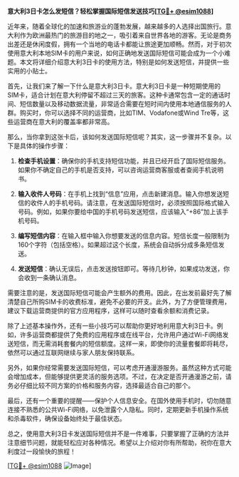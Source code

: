 **意大利3日卡怎么发短信？轻松掌握国际短信发送技巧[[TG💪+ @esim1088](https://t.me/s/esim1088)]**

近年来，随着全球化的加速和旅游业的蓬勃发展，越来越多的人选择出国旅行。意大利作为欧洲最热门的旅游目的地之一，吸引着来自世界各地的游客。无论是商务出差还是休闲度假，拥有一个当地的电话卡都能让旅途更加顺畅。然而，对于初次使用意大利本地SIM卡的用户来说，如何正确地发送国际短信可能会成为一个小难题。本文将详细介绍意大利3日卡的使用方法，特别是如何发送短信，并提供一些实用的小贴士。

首先，让我们来了解一下什么是意大利3日卡。意大利3日卡是一种短期使用的SIM卡，适合计划在意大利停留不超过三天的旅客。这种卡通常包含一定的通话时间、短信数量以及移动数据流量，非常适合需要在短时间内使用本地通信服务的人群。购买时，你可以选择不同的运营商，比如TIM、Vodafone或Wind Tre等，这些运营商在意大利的覆盖率都非常高。

那么，当你拿到这张卡后，该如何发送国际短信呢？其实，这一步骤并不复杂。以下是具体的操作步骤：

1. **检查手机设置**：确保你的手机支持短信功能，并且已经开启了国际短信服务。如果你不确定自己的手机是否支持，可以咨询运营商客服或者查阅手机说明书。

2. **输入收件人号码**：在手机上找到“信息”应用，点击新建消息。输入你想发送短信的收件人的手机号码。请注意，在发送国际短信时，必须按照国际格式输入号码。例如，如果你要给中国的手机号码发送短信，应该输入“+86”加上该手机号码。

3. **编写短信内容**：在输入框中输入你想要发送的信息内容。短信长度一般限制为160个字符（包括空格）。如果超过这个长度，系统会自动拆分成多条短信发送。

4. **发送短信**：确认无误后，点击发送按钮即可。等待几秒钟，如果成功发送，你会收到一条确认消息。

需要注意的是，发送国际短信可能会产生额外的费用。因此，在出发前最好先了解清楚自己所购SIM卡的收费标准，避免不必要的开支。此外，为了方便管理费用，建议下载运营商提供的官方应用程序，这样可以随时查看余额和消费记录。

除了上述基本操作外，还有一些小技巧可以帮助你更好地利用意大利3日卡。例如，许多运营商都提供了免费的应用程序或在线平台，允许用户通过Wi-Fi网络发送短信，而无需消耗套餐内的短信额度。这样一来，即使你的流量套餐即将耗尽，依然可以通过互联网继续与家人朋友保持联系。

另外，如果你经常需要发送国际短信，可以考虑开通漫游服务。虽然这种方式可能会增加成本，但能够提供更灵活的服务选项。不过，在决定是否开通漫游之前，请务必仔细比较不同方案的价格和服务内容，选择最适合自己的那个。

最后，还有一个重要的提醒——保护个人信息安全。在国外使用手机时，切勿随意连接不熟悉的公共Wi-Fi网络，以免泄露个人隐私。同时，定期更新手机操作系统和杀毒软件，确保设备始终处于最佳状态。

总之，使用意大利3日卡发送国际短信并不是一件难事，只要掌握了正确的方法并注意细节问题，就能轻松应对各种情况。希望以上介绍对你有所帮助，祝你在意大利度过一段愉快的旅程！

[[TG💪+ @esim1088](https://t.me/s/esim1088) ![Image](https://i.postimg.cc/4NQfJmqS/Snipaste-2025-05-13-00-14-12.png)]